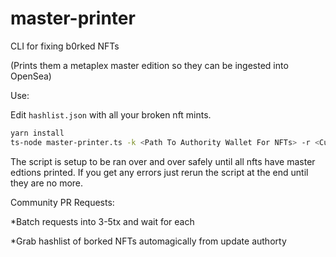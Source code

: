 # master-printer
CLI for fixing b0rked NFTs 

(Prints them a metaplex master edition so they can be ingested into OpenSea)

Use:

Edit `hashlist.json` with all your broken nft mints.

```bash
yarn install
ts-node master-printer.ts -k <Path To Authority Wallet For NFTs> -r <Custom RPC Url>
```
 
The script is setup to be ran over and over safely until all nfts have master edtions printed.
If you get any errors just rerun the script at the end until they are no more.

Community PR Requests:

*Batch requests into 3-5tx and wait for each

*Grab hashlist of borked NFTs automagically from update authorty
